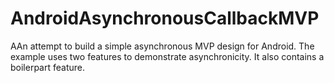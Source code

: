 # AndroidAsynchronousCallbackMVP
AAn attempt to build a simple asynchronous MVP design for Android. The example uses two features to demonstrate asynchronicity. It also contains a boilerpart feature.

